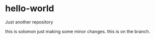 # hello-world
Just another repository

this is solomon just making some minor changes.
this is on the branch.
